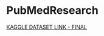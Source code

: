 # PubMedResearch
 
[KAGGLE DATASET LINK - FINAL](https://kaggle.com/datasets/9896569a20d89768d95f0a4ce3fe2b459a5e36b6e2a56ef19d1b165c113be03b)